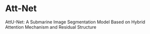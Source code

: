 # Att-Net
 AttU-Net: A Submarine Image Segmentation Model Based on Hybrid Attention Mechanism and Residual Structure
